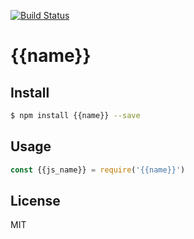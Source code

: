 [![Build Status](https://travis-ci.org/{{user}}/{{basename}}.svg?branch=master)](https://travis-ci.org/{{user}}/{{basename}})
<!-- optional appveyor tst
[![Windows Build Status](https://ci.appveyor.com/api/projects/status/github/{{user}}/{{basename}}?branch=master&svg=true)](https://ci.appveyor.com/project/{{user}}/{{basename}})
-->
<!-- optional npm version
[![NPM version](https://badge.fury.io/js/{{name}}.svg)](http://badge.fury.io/js/{{name}})
-->
<!-- optional npm downloads
[![npm module downloads per month](http://img.shields.io/npm/dm/{{name}}.svg)](https://www.npmjs.org/package/{{name}})
-->
<!-- optional dependency status
[![Dependency Status](https://david-dm.org/{{user}}/{{basename}}.svg)](https://david-dm.org/{{user}}/{{basename}})
-->

# {{name}}

<!-- description -->

## Install

```sh
$ npm install {{name}} --save
```

## Usage

```js
const {{js_name}} = require('{{name}}')
```

## License

MIT
